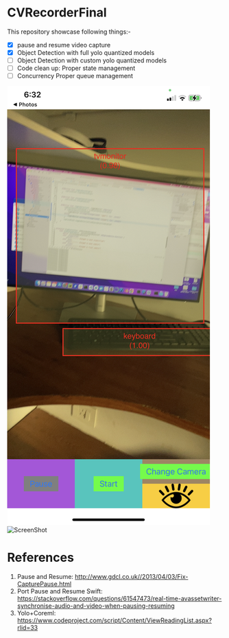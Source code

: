 # CVRecorderFinal
This repository showcase following things:-

- [x] pause and resume video capture
- [x] Object Detection with full yolo quantized models
- [ ] Object Detection with custom yolo quantized models
- [ ] Code clean up: Proper state management
- [ ] Concurrency Proper queue management

![ScreenShot](https://github.com/ankits16/CVRecorderFinal/blob/main/sample%20images/IMG_3427.PNG)
![ScreenShot](https://github.com/ankits16/CVRecorderFinal/blob/main/sample%20images/IMG_3428.PNG)



# References
1) Pause and Resume: http://www.gdcl.co.uk//2013/04/03/Fix-CapturePause.html
2) Port Pause and Resume Swift: https://stackoverflow.com/questions/61547473/real-time-avassetwriter-synchronise-audio-and-video-when-pausing-resuming
3) Yolo+Coreml: https://www.codeproject.com/script/Content/ViewReadingList.aspx?rlid=33


